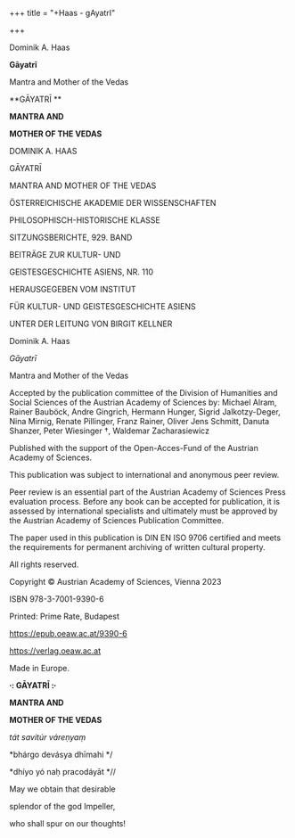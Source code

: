 +++
title = "+Haas - gAyatrI"

+++

Dominik A. Haas

**Gāyatrī**

Mantra and Mother of the Vedas

**GĀYATRĪ **

**MANTRA AND**

**MOTHER OF THE VEDAS**

DOMINIK A. HAAS

GĀYATRĪ

MANTRA AND MOTHER OF THE VEDAS

ÖSTERREICHISCHE AKADEMIE DER WISSENSCHAFTEN

PHILOSOPHISCH-HISTORISCHE KLASSE 

SITZUNGSBERICHTE, 929. BAND

BEITRÄGE ZUR KULTUR- UND 

GEISTESGESCHICHTE ASIENS, NR. 110

HERAUSGEGEBEN VOM INSTITUT 

FÜR KULTUR- UND GEISTESGESCHICHTE ASIENS 

UNTER DER LEITUNG VON BIRGIT KELLNER

Dominik A. Haas

*Gāyatrī*

Mantra and Mother of the Vedas

Accepted by the publication committee of the Division of Humanities and Social Sciences of the Austrian Academy of Sciences by: Michael Alram, Rainer Bauböck, Andre Gingrich, Hermann Hunger, Sigrid Jalkotzy-Deger, Nina Mirnig, Renate Pillinger, Franz Rainer, Oliver Jens Schmitt, Danuta Shanzer, Peter Wiesinger †, Waldemar Zacharasiewicz

Published with the support of the Open-Acces-Fund of the Austrian Academy of Sciences. 

This publication was subject to international and anonymous peer review. 

Peer review is an essential part of the Austrian Academy of Sciences Press evaluation process. Before any book can be accepted for publication, it is assessed by international specialists and ultimately must be approved by the Austrian Academy of Sciences Publication Committee. 

The paper used in this publication is DIN EN ISO 9706 certified and meets the requirements for permanent archiving of written cultural property. 

All rights reserved. 

Copyright © Austrian Academy of Sciences, Vienna 2023

ISBN 978-3-7001-9390-6

Printed: Prime Rate, Budapest

https://epub.oeaw.ac.at/9390-6

https://verlag.oeaw.ac.at

Made in Europe. 



**∙: GĀYATRĪ :∙**

**MANTRA AND**

**MOTHER OF THE VEDAS**

*tát savitúr váreṇyaṃ*

*bhárgo devásya dhīmahi */

*dhíyo yó naḥ pracodáyāt *//

May we obtain that desirable

splendor of the god Impeller, 

who shall spur on our thoughts\! 
